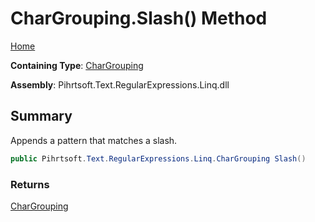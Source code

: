 # CharGrouping\.Slash\(\) Method

[Home](../../../../../../README.md)

**Containing Type**: [CharGrouping](../README.md)

**Assembly**: Pihrtsoft\.Text\.RegularExpressions\.Linq\.dll

## Summary

Appends a pattern that matches a slash\.

```csharp
public Pihrtsoft.Text.RegularExpressions.Linq.CharGrouping Slash()
```

### Returns

[CharGrouping](../README.md)

